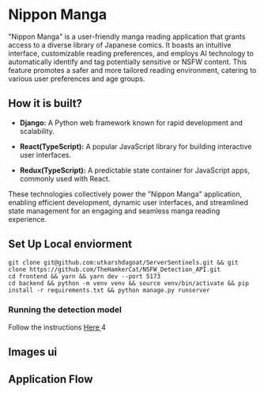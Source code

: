 
# Nippon Manga

"Nippon Manga" is a user-friendly manga reading application that grants access to a diverse library of Japanese comics. It boasts an intuitive interface, customizable reading preferences, and employs AI technology to automatically identify and tag potentially sensitive or NSFW content. This feature promotes a safer and more tailored reading environment, catering to various user preferences and age groups.

## How it is built?


- **Django:** A Python web framework known for rapid development and scalability.
  
- **React(TypeScript):** A popular JavaScript library for building interactive user interfaces.
  
- **Redux(TypeScript):** A predictable state container for JavaScript apps, commonly used with React.

These technologies collectively power the "Nippon Manga" application, enabling efficient development, dynamic user interfaces, and streamlined state management for an engaging and seamless manga reading experience.

## Set Up Local enviorment 


`git clone git@github.com:utkarshdagoat/ServerSentinels.git && git clone https://github.com/TheHamkerCat/NSFW_Detection_API.git`
<br>
`cd frontend && yarn && yarn dev --port 5173` 
<br>
`cd backend && python -m venv venv && source venv/bin/activate && pip install -r requirements.txt && python manage.py runserver `

### Running the detection model 
Follow the instructions  <a href="https://github.com/TheHamkerCat/NSFW_Detection_API">Here </a>4


## Images ui



## Application Flow 
